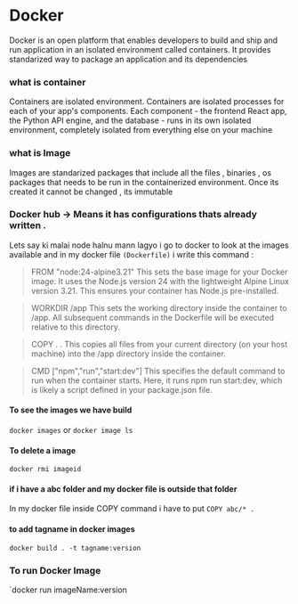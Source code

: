 # Docker
Docker is an open platform that enables developers to build and ship and run application in an isolated environment called containers. It provides standarized way to package an application and its dependencies

### what is container
Containers are isolated environment. Containers are isolated processes for each of your app's components. Each component - the frontend React app, the Python API engine, and the database - runs in its own isolated environment, completely isolated from everything else on your machine

### what is Image 
Images are standarized packages that include all the files , binaries , os packages that needs to be run in the containerized environment. Once its created it cannot be changed , its immutable

### Docker hub -> Means it has configurations thats already written . 
Lets say ki malai node halnu mann lagyo i go to docker to look at the images available and in my docker file `(Dockerfile)` i write this command :

> FROM "node:24-alpine3.21"
This sets the base image for your Docker image. It uses the Node.js version 24 with the lightweight Alpine Linux version 3.21. This ensures your container has Node.js pre-installed.


> WORKDIR /app
This sets the working directory inside the container to /app. All subsequent commands in the Dockerfile will be executed relative to this directory.


> COPY . .
This copies all files from your current directory (on your host machine) into the /app directory inside the container.


> CMD ["npm","run","start:dev"]
This specifies the default command to run when the container starts. Here, it runs npm run start:dev, which is likely a script defined in your package.json file.

#### To see the images we have build
`docker images` or `docker image ls`

#### To delete a image 
`docker rmi imageid`

#### if i have a abc folder and my docker file is outside that folder
In my docker file inside COPY command i have to put
`COPY abc/* .`

#### to add tagname in docker images
`docker build . -t tagname:version`


### To run Docker Image
`docker run imageName:version